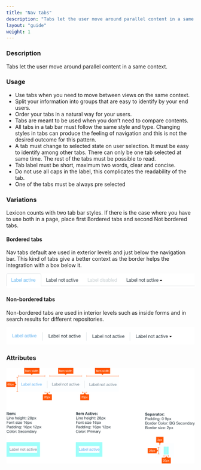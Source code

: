 ```yaml
---
title: "Nav tabs"
description: "Tabs let the user move around parallel content in a same context."
layout: "guide"
weight: 1
---
```


### Description

Tabs let the user move around parallel content in a same context.

### Usage

* Use tabs when you need to move between views on the same context.
* Split your information into groups that are easy to identify by your end users. 
* Order your tabs in a natural way for your users.
* Tabs are meant to be used when you don’t need to compare contents.
* All tabs in a tab bar must follow the same style and type. Changing styles in tabs can produce the feeling of navigation and this is not the desired outcome for this pattern.
* A tab must change to selected state on user selection. It must be easy to identify among other tabs. There can only be one tab selected at same time. The rest of the tabs must be possible to read.
* Tab label must be short, maximum two words, clear and concise.
* Do not use all caps in the label, this complicates the readability of the tab.
* One of the tabs must be always pre selected

### Variations

Lexicon counts with two tab bar styles. If there is the case where you have to use both in a page, place first Bordered tabs and second Not bordered tabs.

#### Bordered tabs

Nav tabs default are used in exterior levels and just below the navigation bar. This kind of tabs give a better context as the border helps the integration with a box below it.

![bordered tabs](../../../images/tabsBordered.png)

#### Non-bordered tabs

Non-bordered tabs are used in interior levels such as inside forms and in search results for different repositories.

![not bordered tabs](../../../images/tabsNotBordered.png)

### Attributes

![tabs Attributes](../../../images/tabsAttributes.png)



